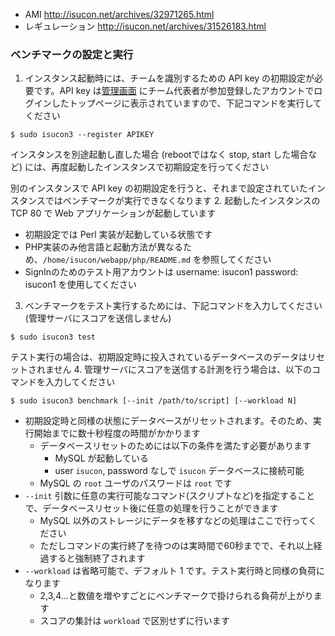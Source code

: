 * AMI http://isucon.net/archives/32971265.html
* レギュレーション http://isucon.net/archives/31526183.html

### ベンチマークの設定と実行

1. インスタンス起動時には、チームを識別するための API key の初期設定が必要です。API key は[管理画面](https://isucon2013.kayac.com/) にチーム代表者が参加登録したアカウントでログインしたトップページに表示されていますので、下記コマンドを実行してください
  
  ```
  $ sudo isucon3 --register APIKEY
  ```
  
  インスタンスを別途起動し直した場合 (rebootではなく stop, start した場合など) には、再度起動したインスタンスで初期設定を行ってください
  
  別のインスタンスで API key の初期設定を行うと、それまで設定されていたインスタンスではベンチマークが実行できなくなります
2. 起動したインスタンスの TCP 80 で Web アプリケーションが起動しています
  * 初期設定では Perl 実装が起動している状態です
  * PHP実装のみ他言語と起動方法が異なるため、`/home/isucon/webapp/php/README.md` を参照してください
  * SignInのためのテスト用アカウントは username: isucon1 password: isucon1 を使用してください
3. ベンチマークをテスト実行するためには、下記コマンドを入力してください (管理サーバにスコアを送信しません)
  
  ```
  $ sudo isucon3 test
  ```
  
  テスト実行の場合は、初期設定時に投入されているデータベースのデータはリセットされません
4. 管理サーバにスコアを送信する計測を行う場合は、以下のコマンドを入力してください
  
  ```
  $ sudo isucon3 benchmark [--init /path/to/script] [--workload N]
  ```
  
  * 初期設定時と同様の状態にデータベースがリセットされます。そのため、実行開始までに数十秒程度の時間がかかります
    * データベースリセットのためには以下の条件を満たす必要があります
      * MySQL が起動している
      * user `isucon`, password なしで `isucon` データベースに接続可能
    * MySQL の `root` ユーザのパスワードは `root` です
  * `--init` 引数に任意の実行可能なコマンド(スクリプトなど)を指定することで、データベースリセット後に任意の処理を行うことができます
    * MySQL 以外のストレージにデータを移すなどの処理はここで行ってください
    * ただしコマンドの実行終了を待つのは実時間で60秒までで、それ以上経過すると強制終了されます
  * `--workload` は省略可能で、デフォルト 1 です。テスト実行時と同様の負荷になります
    * 2,3,4...と数値を増やすごとにベンチマークで掛けられる負荷が上がります
    * スコアの集計は `workload` で区別せずに行います

